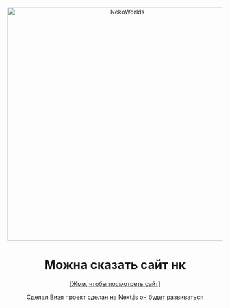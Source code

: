 <div align="center">
	<br />
	<p>
		<a href="https://nekocorp.gq"><img src="https://i.ibb.co/wwWCHbG/Neko-Worlds.png" width="546" alt="NekoWorlds" /></a>

# Можна сказать сайт нк
 [[Жми, чтобы посмотреть сайт]](https://nekocorp.gq)

Сделал [Визя](https://t.me/wesleezz) проект сделан на [Next.js](https://nextjs.org) он будет развиваться
